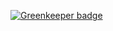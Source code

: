 

[![Greenkeeper badge](https://badges.greenkeeper.io/primea/js-primea-iframe-container.svg)](https://greenkeeper.io/)
